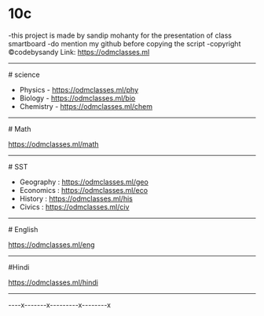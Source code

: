 # 10c
-this project is made by sandip mohanty for the presentation of class smartboard
-do mention my github before copying the script
-copyright ©codebysandy
Link: https://odmclasses.ml
<hr>
# science

- Physics - https://odmclasses.ml/phy
- Biology - https://odmclasses.ml/bio
- Chemistry - https://odmclasses.ml/chem
<hr>
# Math

https://odmclasses.ml/math
<hr>
# SST

- Geography : https://odmclasses.ml/geo
- Economics : https://odmclasses.ml/eco
- History : https://odmclasses.ml/his
- Civics : https://odmclasses.ml/civ
<hr>
# English

https://odmclasses.ml/eng
<hr>
#Hindi

https://odmclasses.ml/hindi
<hr>
----x-------x---------x--------x
